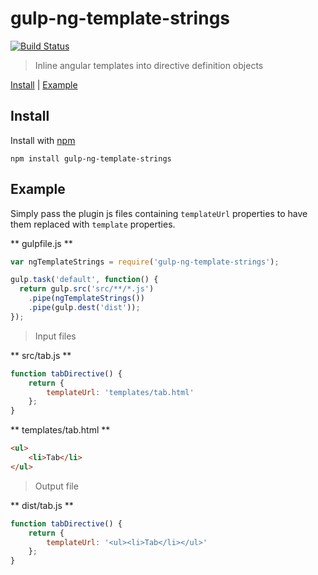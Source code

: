 # gulp-ng-template-strings

[![Build Status](https://travis-ci.org/devm33/gulp-ng-template-strings.svg?branch=master)](https://travis-ci.org/devm33/gulp-ng-template-strings)

> Inline angular templates into directive definition objects

<a href="#install">Install</a> |
<a href="#example">Example</a>

## Install

Install with [npm](https://www.npmjs.com/package/gulp-ng-template-strings)

```
npm install gulp-ng-template-strings
```

## Example

Simply pass the plugin js files containing `templateUrl` properties to have them
replaced with `template` properties.

** gulpfile.js **

```js
var ngTemplateStrings = require('gulp-ng-template-strings');

gulp.task('default', function() {
  return gulp.src('src/**/*.js')
    .pipe(ngTemplateStrings())
    .pipe(gulp.dest('dist'));
});
```

> Input files

** src/tab.js **

```js
function tabDirective() {
    return {
        templateUrl: 'templates/tab.html'
    };
}
```

** templates/tab.html **

```html
<ul>
    <li>Tab</li>
</ul>
```

> Output file

** dist/tab.js **

```js
function tabDirective() {
    return {
        templateUrl: '<ul><li>Tab</li></ul>'
    };
}
```
